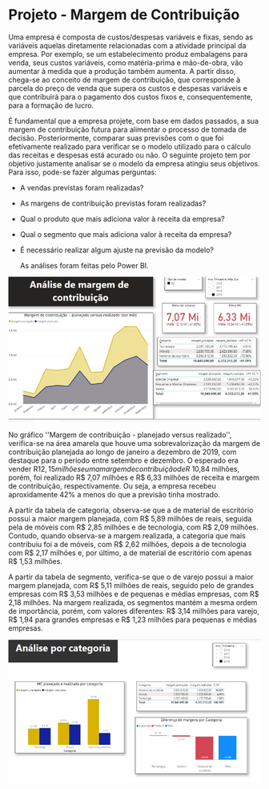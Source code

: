 # Projeto - Margem de Contribuição

  Uma empresa é composta de custos/despesas variáveis e fixas, sendo as variáveis aquelas diretamente relacionadas com a atividade principal da empresa. Por exemplo, se um estabelecimento produz embalagens para venda, seus custos variáveis, como matéria-prima e mão-de-obra, vão aumentar à medida que a produção também aumenta. A partir disso, chega-se ao conceito de margem de contribuição, que corresponde à parcela do preço de venda que supera os custos e despesas variáveis e que contribuirá para o pagamento dos custos fixos e, consequentemente, para a formação de lucro.
  
  É fundamental que a empresa projete, com base em dados passados, a sua margem de contribuição futura para alimentar o processo de tomada de decisão. Posteriormente, comparar suas previsões com o que foi efetivamente realizado para verificar se o modelo utilizado para o cálculo das receitas e despesas está acurado ou não. O seguinte projeto tem por objetivo justamente analisar se o modelo da empresa atingiu seus objetivos. Para isso, pode-se fazer algumas perguntas:
  
* A vendas previstas foram realizadas?
* As margens de contribuição previstas foram realizadas?
* Qual o produto que mais adiciona valor à receita da empresa?
* Qual o segmento que mais adiciona valor à receita da empresa?
* É necessário realizar algum ajuste na previsão da modelo?

  As análises foram feitas pelo Power BI.
  
![Alt text](margem_contribuicao_1.jpg)
  
  No gráfico ''Margem de contribuição - planejado versus realizado'', verifica-se na área amarela que houve uma sobrevalorização da margem de contribuição planejada ao longo de janeiro a dezembro de 2019, com destaque para o período entre setembro e dezembro. O esperado era vender R$12,15 milhões e uma margem de contribuição de R$ 10,84 milhões, porém, foi realizado R$ 7,07 milhões e R$ 6,33 milhões de receita e margem de contribuição, respectivamente. Ou seja, a empresa recebeu aproxidamente 42% a menos do que a previsão tinha mostrado. 
  
  A partir da tabela de categoria, observa-se que a de material de escritório possui a maior margem planejada, com R$ 5,89 milhões de reais, seguida pela de móveis com R$ 2,85 milhões e de tecnologia, com R$ 2,09 milhões. Contudo, quando observa-se a margem realizada, a categoria que mais contribuiu foi a de móveis, com R$ 2,62 milhões, depois a de tecnologia com R$ 2,17 milhões e, por último, a de material de escritório com apenas R$ 1,53 milhões.
  
  A partir da tabela de segmento, verifica-se que o de varejo possui a maior margem planejada, com R$ 5,11 milhões de reais, seguido pelo de grandes empresas com R$ 3,53 milhões e de pequenas e médias empresas, com R$ 2,18 milhões. Na margem realizada, os segmentos mantém a mesma ordem de importância, porém, com valores diferentes: R$ 3,14 milhões para varejo, R$ 1,94 para grandes empresas e R$ 1,23 milhões para pequenas e médias empresas.
  
  ![Alt text](margem_contribuicao_2.jpg)
  
  
  
   
